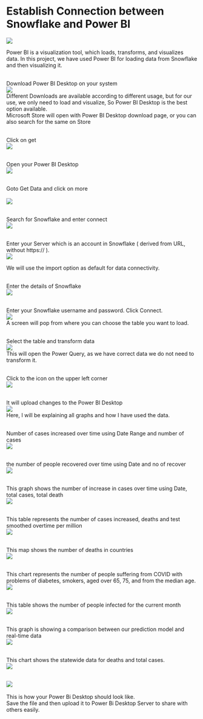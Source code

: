 # Establish Connection between Snowflake and Power BI<br>
				
<img src="1.PNG" align="center" />

Power BI is a visualization tool, which loads, transforms, and visualizes data. In this project, we have used Power BI for loading data from Snowflake and then visualizing it.<br><br>

Download Power BI Desktop on your system<br>
<img src=2.PNG><br>
Different Downloads are available according to different usage, but for our use, we only need to load and visualize, So Power BI Desktop is the best option available.
<br>Microsoft Store will open with Power BI Desktop download page, or you can also search for the same on Store
<br><br>

Click on get<br>
<img src=3.PNG>
<br><br>

Open your Power BI Desktop<br>
<img src=4.PNG><br><br>


Goto Get Data and click on more  
<br><img src=5.PNG><br><br>


Search for Snowflake and enter connect
<br><img src=6.PNG><br><br>



Enter your Server which is an account in Snowflake ( derived from URL, without https:// ).
<br><img src=7.PNG><br>

We will use the import option as default for data connectivity.
<br><br>

Enter the details of Snowflake 
<br><img src=8.PNG><br><br>

Enter your Snowflake username and password. Click Connect.
<br><img src=9.PNG><br>
A screen will pop from where you can choose the table you want to load.
<br><br>

Select the table and transform data
<br><img src=11.PNG><br>
This will open the Power Query, as we have correct data we do not need to transform it. 
<br><br>

Click to the icon on the upper left corner
<br><img src=12PNG><br><br>

It will upload changes to the Power BI Desktop
<br><img src=13.PNG><br>
Here, I will be explaining all graphs and how I have used the data.
<br><br>			   

Number of cases increased over time using Date Range and number of cases
<br><img src=14.PNG><br><br>


the number of people recovered over time using Date and no of recover
<br><img src=15.PNG><br><br>


This graph shows the number of increase in cases over time using Date, total cases, total death
<br><img src=16.PNG><br><br>

This table represents the number of cases increased, deaths and test smoothed overtime per million
<br><img src=17.PNG><br><br>


This map shows the number of deaths in countries
<br><img src=18.PNG><br><br>


This chart represents the number of people suffering from COVID with problems of diabetes, smokers, aged over 65, 75, and from the median age.
<br><img src=19.PNG><br><br>

This table shows the number of people infected for the current month
<br><img src=20.PNG><br><br>


This graph is showing a comparison between our prediction model and real-time data
<br><img src=21.PNG><br><br>


This chart shows the statewide data for deaths and total cases.
<br><img src=22.PNG><br><br>

<img src=23.PNG><br><br>
This is how your Power Bi Desktop should look like.<br>
Save the file and then upload it to Power Bi Desktop Server to share with others easily.

